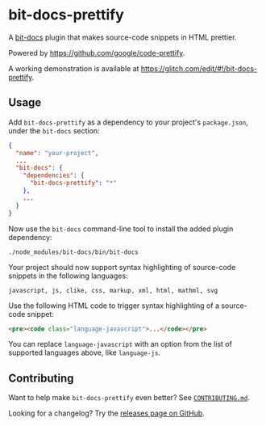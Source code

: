 # bit-docs-prettify

A [bit-docs](https://github.com/bit-docs/bit-docs) plugin that makes source-code snippets in HTML prettier.

Powered by <https://github.com/google/code-prettify>.

A working demonstration is available at <https://glitch.com/edit/#!/bit-docs-prettify>.

## Usage

Add `bit-docs-prettify` as a dependency to your project's `package.json`, under the `bit-docs` section:

```json
{
  "name": "your-project",
  ...
  "bit-docs": {
    "dependencies": {
      "bit-docs-prettify": "*"
    },
    ...
  }
}
```

Now use the `bit-docs` command-line tool to install the added plugin dependency:

```shell
./node_modules/bit-docs/bin/bit-docs
```

Your project should now support syntax highlighting of source-code snippets in the following languages:

    javascript, js, clike, css, markup, xml, html, mathml, svg

Use the following HTML code to trigger syntax highlighting of a source-code snippet:

```html
<pre><code class="language-javascript">...</code></pre>
```

You can replace `language-javascript` with an option from the list of supported languages above, like `language-js`.

## Contributing

Want to help make `bit-docs-prettify` even better? See [`CONTRIBUTING.md`](CONTRIBUTING.md).

Looking for a changelog? Try the [releases page on GitHub](https://github.com/bit-docs/bit-docs-prettify/releases).
